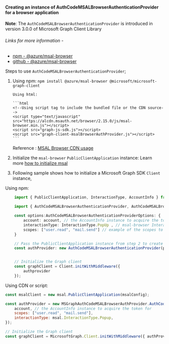 #### Creating an instance of AuthCodeMSALBrowserAuthenticationProvider for a browser application

**Note**: The `AuthCodeMSALBrowserAuthenticationProvider` is introduced in version 3.0.0 of Microsoft Graph Client Library

###### Links for more information -

-   [npm - @azure/msal-browser](https://www.npmjs.com/package/@azure/msal-browser)
-   [github - @azure/msal-browser](https://github.com/AzureAD/microsoft-authentication-library-for-js/blob/dev/lib/msal-browser/README.md)

Steps to use `AuthCodeMSALBrowserAuthenticationProvider`;

1.  Using npm: `npm install @azure/msal-browser @microsoft/microsoft-graph-client`

        Using html:

        ```html
        <!--Using script tag to include the bundled file or the CDN source-->
        <script type="text/javascript" src="https://alcdn.msauth.net/browser/2.15.0/js/msal-browser.min.js"></script>
        <script src="graph-js-sdk.js"></script>
        <script src="graph-client-msalBrowserAuthProvider.js"></script>
        ```

    Reference : [MSAL Browser CDN usage](https://github.com/AzureAD/microsoft-authentication-library-for-js/blob/dev/lib/msal-browser/docs/cdn-usage.md)

2.  Initialize the `msal-browser` `PublicClientApplication` instance: Learn more [how to initialize msal](https://github.com/AzureAD/microsoft-authentication-library-for-js/blob/dev/lib/msal-browser/docs/initialization.md)

3.  Following sample shows how to initialize a Microsoft Graph SDK `Client` instance,

Using npm:

```typescript
    import { PublicClientApplication, InteractionType, AccountInfo } from "@azure/msal-browser";

    import { AuthCodeMSALBrowserAuthenticationProvider, AuthCodeMSALBrowserAuthenticationProviderOptions } from "@microsoft/microsoft-graph-client/authProviders/authCodeMsalBrowser";

    const options:AuthCodeMSALBrowserAuthenticationProviderOptions: {
        account: account, // the AccountInfo instance to acquire the token for.
        interactionType: InteractionType.PopUp , // msal-browser InteractionType
        scopes: ["user.read", "mail.send"] // example of the scopes to be passed
    }

    // Pass the PublicClientApplication instance from step 2 to create AuthCodeMSALBrowserAuthenticationProvider instance
    const authProvider: new AuthCodeMSALBrowserAuthenticationProvider(publicClientApplication, options),


    // Initialize the Graph client
    const graphClient = Client.initWithMiddleware({
        authprovider
    });

```

Using CDN or script:

```javascript
const msalClient = new msal.PublicClientApplication(msalConfig);

const authProvider = new MSGraphAuthCodeMSALBrowserAuthProvider.AuthCodeMSALBrowserAuthenticationProvider(msalClient, {
	account, // the AccountInfo instance to acquire the token for
	scopes: ["user.read", "mail.send"],
	interactionType: msal.InteractionType.Popup,
});

// Initialize the Graph client
const graphClient = MicrosoftGraph.Client.initWithMiddleware({ authProvider });
```
